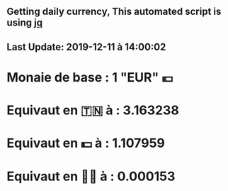 ## Getting daily currency, This automated script is using [jq](https://stedolan.github.io/jq/)
## Last Update:  2019-12-11 à 14:00:02
 # Monaie de base : 1 "EUR" 💶 
 # Equivaut en 🇹🇳 à :  3.163238 
 # Equivaut en 💵 à : 1.107959
 # Equivaut en 🐱‍💻 à :  0.000153
